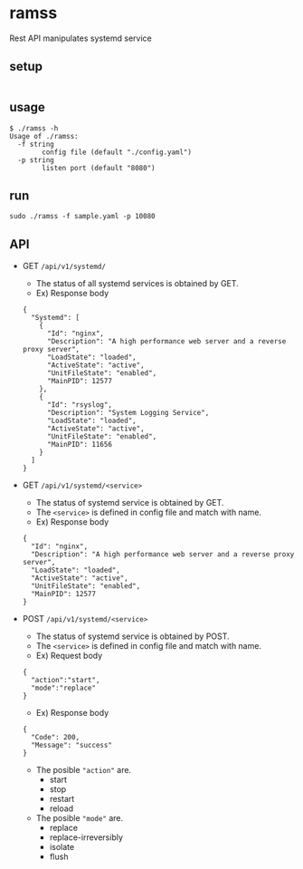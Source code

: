 ramss
===============
Rest API manipulates systemd service


setup
--------------

```

```

usage
--------------
```
$ ./ramss -h
Usage of ./ramss:
  -f string
        config file (default "./config.yaml")
  -p string
        listen port (default "8080")
```

run
--------------
```
sudo ./ramss -f sample.yaml -p 10080
```

API
--------------
* GET `/api/v1/systemd/`
  * The status of all systemd services is obtained by GET.
  * Ex) Response body
  ```
  {
    "Systemd": [
      {
        "Id": "nginx",
        "Description": "A high performance web server and a reverse proxy server",
        "LoadState": "loaded",
        "ActiveState": "active",
        "UnitFileState": "enabled",
        "MainPID": 12577
      },
      {
        "Id": "rsyslog",
        "Description": "System Logging Service",
        "LoadState": "loaded",
        "ActiveState": "active",
        "UnitFileState": "enabled",
        "MainPID": 11656
      }
    ]
  }
  ```

* GET `/api/v1/systemd/<service>`
  * The status of systemd service is obtained by GET.
  * The `<service>` is defined in config file and match with name.
  * Ex) Response body
  ```
  {
    "Id": "nginx",
    "Description": "A high performance web server and a reverse proxy server",
    "LoadState": "loaded",
    "ActiveState": "active",
    "UnitFileState": "enabled",
    "MainPID": 12577
  }
  ```

* POST `/api/v1/systemd/<service>`
  * The status of systemd service is obtained by POST.
  * The `<service>` is defined in config file and match with name.
  * Ex) Request body
  ```
  {
    "action":"start",
    "mode":"replace"
  }
  ```
  * Ex) Response body
  ```
  {
    "Code": 200,
    "Message": "success"
  }
  ```

  * The posible `"action"` are.
    * start
    * stop
    * restart
    * reload
  * The posible `"mode"` are.
    * replace
    * replace-irreversibly
    * isolate
    * flush